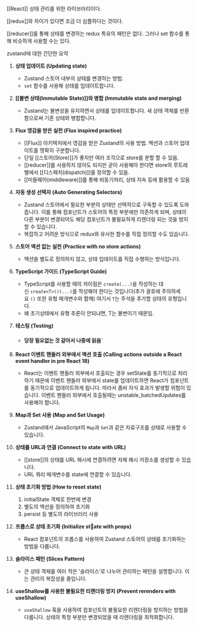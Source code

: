[[React]] 상태 관리를 위한 라이브러리이다.

[[redux]]와 차이가 있다면 조금 더 심플하다는 것이다.

[[reducer]]를 통해 상태를 변경하는 redux 특유의 패턴은 없다.
그러나 set 함수를 통해 비슷하게 사용할 수는 있다.


zustand에 대한 간단한 요약
1. **상태 업데이트 (Updating state)**
    - Zustand 스토어 내부의 상태를 변경하는 방법.
    - `set` 함수를 사용해 상태를 업데이트합니다.
2. **[[불변 상태(Immutable State)]]와 병합 (Immutable state and merging)**
    - Zustand는 불변성을 유지하면서 상태를 업데이트합니다. 새 상태 객체를 반환함으로써 기존 상태와 병합합니다.
3. **Flux 영감을 받은 실천 (Flux inspired practice)**
    - [[Flux]] 아키텍처에서 영감을 받은 Zustand의 사용 방법. 액션과 스토어 업데이트를 명확히 구분합니다.
    - 단일 [[스토어(Store)]]가 좋지만 여러 조각으로 store를 분할 할 수 있음.
    - [[reducer]]를 사용하지 않아도 되지만 굳이 사용해야 한다면 store의 루트레벨에서 [[디스패치(dispatch)]]를 정의할 수 있음.
    - [[미들웨어(middleware)]]를 통해 비동기처리, 상태 지속 등에 활용할 수 있음
4. **자동 생성 선택자 (Auto Generating Selectors)**
    - Zustand 스토어에서 필요한 부분의 상태만 선택적으로 구독할 수 있도록 도와줍니다. 이를 통해 컴포넌트가 스토어의 특정 부분에만 의존하게 되며, 상태의 다른 부분이 변경되어도 해당 컴포넌트가 불필요하게 리렌더링 되는 것을 방지할 수 있습니다.
    - 복잡하고 어려운 방식으로 redux와 유사한 함수를 직접 정의할 수도 있습니다.
5. **스토어 액션 없는 실천 (Practice with no store actions)**
    - 액션을 별도로 정의하지 않고, 상태 업데이트를 직접 수행하는 방식입니다.
6. **TypeScript 가이드 (TypeScript Guide)**
    - TypeScript를 사용할 때의 차이점은 `create(...)`을 작성하는 대신 `create<T>()(...)`를 작성해야 한다는 것입니다(추가 괄호에 주의하세요 `()` 또한 유형 매개변수와 함께) 여기서 `T`는 주석을 추가할 상태의 유형입니다.
    - 왜 초기상태에서 유형 추론이 안되냐면, T는 불변이기 때문임.
7. **테스팅 (Testing)**
    - #### 당장 필요없는 것 같아서 나중에 읽음`
8. **React 이벤트 핸들러 외부에서 액션 호출 (Calling actions outside a React event handler in pre React 18)**
    - React는 이벤트 핸들러 외부에서 호출되는 경우 setState를 동기적으로 처리하기 때문에 이벤트 핸들러 외부에서 state를 업데이트하면 React가 컴포넌트를 동기적으로 업데이트하게 됩니다. 따라서 좀비 자식 효과가 발생할 위험이 있습니다. 이벤트 핸들러 외부에서 호출될때는 unstable_batchedUpdates를 사용해야 합니다.
9. **Map과 Set 사용 (Map and Set Usage)**
    - Zustand에서 JavaScript의 `Map`과 `Set`과 같은 자료구조를 상태로 사용할 수 있습니다.
10. **상태를 URL과 연결 (Connect to state with URL)**
    - [[store]]의 상태를 URL 해시에 연결하려면 자체 해시 저장소를 생성할 수 있습니다.
    - URL 쿼리 매개변수를 state에 연결할 수 있습니다.
11. **상태 초기화 방법 (How to reset state)**
    1. initialState 객체로 한번에 변경
    2. 별도의 액션을 정의하여 초기화
    3. persist 등 별도의 라이브러리 사용
12. **프롭스로 상태 초기화 (Initialize state with props)**
    
    - React 컴포넌트의 프롭스를 사용하여 Zustand 스토어의 상태를 초기화하는 방법을 다룹니다.
13. **슬라이스 패턴 (Slices Pattern)**
    
    - 큰 상태 객체를 여러 작은 '슬라이스'로 나누어 관리하는 패턴을 설명합니다. 이는 관리의 복잡성을 줄입니다.
14. **useShallow를 사용한 불필요한 리렌더링 방지 (Prevent rerenders with useShallow)**
    
    - `useShallow` 훅을 사용하여 컴포넌트의 불필요한 리렌더링을 방지하는 방법을 다룹니다. 상태의 특정 부분만 변경되었을 때 리렌더링을 최적화합니다.